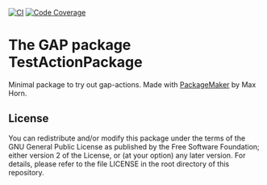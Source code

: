 [![CI](https://github.com/ssiccha/TestActionPackage/workflows/CI/badge.svg)](https://github.com/ssiccha/TestActionPackage/actions?query=workflow%3ACI+branch%3Amain)
[![Code Coverage](https://codecov.io/gh/ssiccha/TestActionPackage/branch/main/graphs/badge.svg)](https://app.codecov.io/gh/ssiccha/TestActionPackage/branch/main)


# The GAP package TestActionPackage

Minimal package to try out gap-actions.
Made with [PackageMaker](https://github.com/gap-system/PackageMaker) by Max Horn.

## License

You can redistribute and/or modify this package under the terms of the GNU General Public License as published by the Free Software Foundation; either version 2 of the License, or (at your option) any later version. For details, please refer to the file LICENSE in the root directory of this repository.

